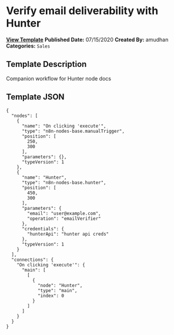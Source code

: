 # Verify email deliverability with Hunter

**[View Template](https://n8n.io/workflows/519-/)**  **Published Date:** 07/15/2020  **Created By:** amudhan  **Categories:** `Sales`  

## Template Description

Companion workflow for Hunter node docs



## Template JSON

```
{
  "nodes": [
    {
      "name": "On clicking 'execute'",
      "type": "n8n-nodes-base.manualTrigger",
      "position": [
        250,
        300
      ],
      "parameters": {},
      "typeVersion": 1
    },
    {
      "name": "Hunter",
      "type": "n8n-nodes-base.hunter",
      "position": [
        450,
        300
      ],
      "parameters": {
        "email": "user@example.com",
        "operation": "emailVerifier"
      },
      "credentials": {
        "hunterApi": "hunter api creds"
      },
      "typeVersion": 1
    }
  ],
  "connections": {
    "On clicking 'execute'": {
      "main": [
        [
          {
            "node": "Hunter",
            "type": "main",
            "index": 0
          }
        ]
      ]
    }
  }
}
```
